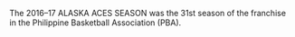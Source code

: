 The 2016–17 ALASKA ACES SEASON was the 31st season of the franchise in the Philippine Basketball Association (PBA).
